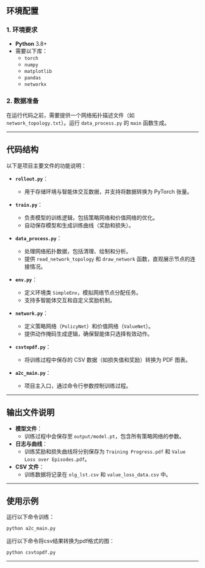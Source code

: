 ## 环境配置
### **1. 环境要求**
- **Python** 3.8+
- 需要以下库：
  - `torch`
  - `numpy`
  - `matplotlib`
  - `pandas`
  - `networkx`


### **2. 数据准备**
在运行代码之前，需要提供一个网络拓扑描述文件（如 `network_topology.txt`）。运行 `data_process.py` 的 `main` 函数生成。

---

## **代码结构**
以下是项目主要文件的功能说明：

- **`rollout.py`**：
  - 用于存储环境与智能体交互数据，并支持将数据转换为 PyTorch 张量。
  
- **`train.py`**：
  - 负责模型的训练逻辑，包括策略网络和价值网络的优化。
  - 自动保存模型和生成训练曲线（奖励和损失）。

- **`data_process.py`**：
  - 处理网络拓扑数据，包括清理、绘制和分析。
  - 提供 `read_network_topology` 和 `draw_network` 函数，直观展示节点的连接情况。

- **`env.py`**：
  - 定义环境类 `SimpleEnv`，模拟网络节点分配任务。
  - 支持多智能体交互和自定义奖励机制。

- **`network.py`**：
  - 定义策略网络（`PolicyNet`）和价值网络（`ValueNet`）。
  - 提供动作掩码生成逻辑，确保智能体只选择有效动作。

- **`csvtopdf.py`**：
  - 将训练过程中保存的 CSV 数据（如损失值和奖励）转换为 PDF 图表。

- **`a2c_main.py`**：
  - 项目主入口，通过命令行参数控制训练过程。

---

## **输出文件说明**
- **模型文件**：
  - 训练过程中会保存至 `output/model.pt`，包含所有策略网络的参数。
- **日志与曲线**：
  - 训练奖励和损失曲线将分别保存为 `Training Progress.pdf` 和 `Value Loss over Episodes.pdf`。
- **CSV 文件**：
  - 训练数据将记录在 `olg_lst.csv` 和 `value_loss_data.csv` 中。

---


## **使用示例**

运行以下命令训练：
```bash
python a2c_main.py
```
运行以下命令将csv结果转换为pdf格式的图：
```bash
python csvtopdf.py
```
---